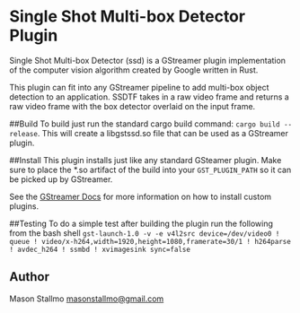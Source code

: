 # Single Shot Multi-box Detector Plugin
Single Shot Multi-box Detector (ssd) is a GStreamer plugin implementation of the computer vision algorithm created by Google written in Rust. 


This plugin can fit into any GStreamer pipeline to add multi-box object detection to an application. SSDTF takes in a raw video frame and returns a raw video frame with the box detector overlaid on the input frame.

##Build
To build just run the standard cargo build command: `cargo build --release`. This will create a libgstssd.so file that can be used as a GStreamer plugin.

##Install
This plugin installs just like any standard GSteamer plugin. Make sure to place the *.so artifact of the build into your `GST_PLUGIN_PATH` so it can be picked up by GStreamer.  

See the [GStreamer Docs](https://gstreamer.freedesktop.org/data/doc/gstreamer/head/gstreamer/html/gst-running.html) for more information on how to install custom plugins.

##Testing
To do a simple test after building the plugin run the following from the bash shell `gst-launch-1.0 -v -e v4l2src device=/dev/video0 ! queue ! video/x-h264,width=1920,height=1080,framerate=30/1 ! h264parse ! avdec_h264 ! ssmbd ! xvimagesink sync=false`

## Author
Mason Stallmo <masonstallmo@gmail.com>